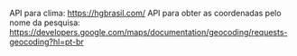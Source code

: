 API para clima: https://hgbrasil.com/
API para obter as coordenadas pelo nome da pesquisa: https://developers.google.com/maps/documentation/geocoding/requests-geocoding?hl=pt-br